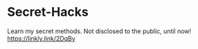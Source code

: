 # Secret-Hacks
Learn my secret methods. Not disclosed to the public, until now!
https://linkly.link/2DqBy
